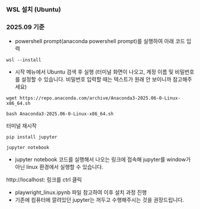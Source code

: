 ### WSL 설치 (Ubuntu)

### 2025.09 기준

- powershell prompt(anaconda powershell prompt)를 실행하여 아래 코드 입력  
```
wsl --install
```

- 시작 메뉴에서 Ubuntu 검색 후 실행 (터미널 화면이 나오고, 계정 이름 및 비밀번호를 설정할 수 있습니다. 비밀번호 입력할 때는 텍스트가 원래 안 보이니까 참고해주세요)


```
wget https://repo.anaconda.com/archive/Anaconda3-2025.06-0-Linux-x86_64.sh
```

```
bash Anaconda3-2025.06-0-Linux-x86_64.sh
```

터미널 재시작

```
pip install jupyter
```

```
jupyter notebook
```

- jupyter notebook 코드를 실행해서 나오는 링크에 접속해 jupyter를 window가 아닌 linux 환경에서 실행할 수 있습니다.

http://localhost:  링크를 ctrl 클릭

- playwright_linux.ipynb 파일 참고하여 이후 설치 과정 진행
- 기존에 컴퓨터에 깔려있던 jupyter는 꺼두고 수행해주시는 것을 권장드립니다.
